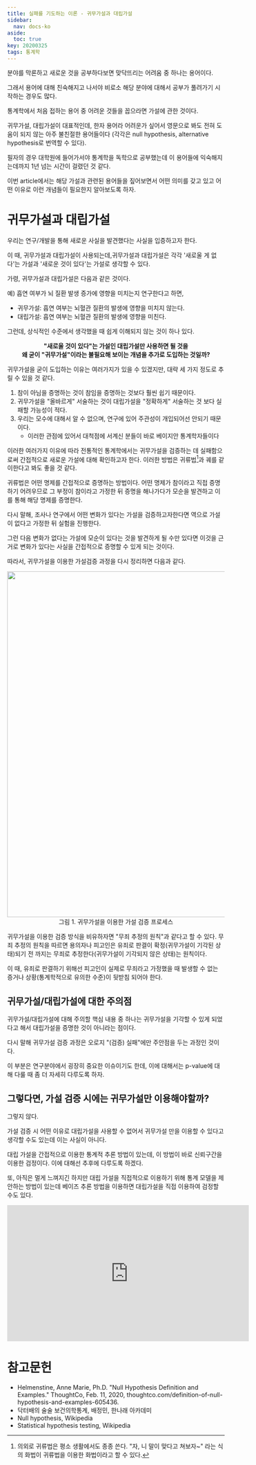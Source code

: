 ```yaml
---
title: 실패를 기도하는 이론 - 귀무가설과 대립가설
sidebar:
  nav: docs-ko
aside:
  toc: true
key: 20200325
tags: 통계학
---
```


분야를 막론하고 새로운 것을 공부하다보면 맞닥뜨리는 어려움 중 하나는 용어이다.

그래서 용어에 대해 친숙해지고 나서야 비로소 해당 분야에 대해서 공부가 풀려가기 시작하는 경우도 많다.

통계학에서 처음 접하는 용어 중 어려운 것들을 꼽으라면 가설에 관한 것이다.

귀무가설, 대립가설이 대표적인데, 한자 용어라 어려운가 싶어서 영문으로 봐도 전혀 도움이 되지 않는 아주 불친절한 용어들이다 (각각은 null hypothesis, alternative hypothesis로 번역할 수 있다).

필자의 경우 대학원에 들어가서야 통계학을 독학으로 공부했는데 이 용어들에 익숙해지는데까지 1년 넘는 시간이 걸렸던 것 같다.

이번 article에서는 해당 가설과 관련된 용어들을 짚어보면서 어떤 의미를 갖고 있고 어떤 이유로 이런 개념들이 필요한지 알아보도록 하자.

# 귀무가설과 대립가설

우리는 연구/개발을 통해 새로운 사실을 발견했다는 사실을 입증하고자 한다. 

이 때, 귀무가설과 대립가설이 사용되는데,귀무가설과 대립가설은 각각 '새로울 게 없다'는 가설과 '새로운 것이 있다'는 가설로 생각할 수 있다.

가령, 귀무가설과 대립가설은 다음과 같은 것이다.

예) 흡연 여부가 뇌 질환 발생 증가에 영향을 미치는지 연구한다고 하면,

* 귀무가설: 흡연 여부는 뇌혈관 질환의 발생에 영향을 미치지 않는다.
* 대립가설: 흡연 여부는 뇌혈관 질환의 발생에 영향을 미친다.

그런데, 상식적인 수준에서 생각했을 때 쉽게 이해되지 않는 것이 하나 있다.

<p align = "center"> <b>"새로울 것이 있다"는 가설인 대립가설만 사용하면 될 것을 <br>왜 굳이 "귀무가설"이라는 불필요해 보이는 개념을 추가로 도입하는 것일까?</b></p>

귀무가설을 굳이 도입하는 이유는 여러가지가 있을 수 있겠지만, 대략 세 가지 정도로 추릴 수 있을 것 같다.

1. 참이 아님을 증명하는 것이 참임을 증명하는 것보다 훨씬 쉽기 때문이다.
2. 귀무가설을 "올바르게" 서술하는 것이 대립가설을 "정확하게" 서술하는 것 보다 실패할 가능성이 적다.
3. 우리는 모수에 대해서 알 수 없으며, 연구에 있어 주관성이 개입되어선 안되기 때문이다.
   * 이러한 관점에 있어서 대척점에 서계신 분들이 바로 베이지안 통계학자들이다

이러한 여러가지 이유에 따라 전통적인 통계학에서는 귀무가설을 검증하는 데 실패함으로써 간접적으로 새로운 가설에 대해 확인하고자 한다. 이러한 방법은 귀류법[^1]과 궤를 같이한다고 봐도 좋을 것 같다.

귀류법은 어떤 명제를 간접적으로 증명하는 방법이다. 어떤 명제가 참이라고 직접 증명하기 어려우므로 그 부정이 참이라고 가정한 뒤 증명을 해나가다가 모순을 발견하고 이를 통해 해당 명제를 증명한다. 

[^1]: 의외로 귀류법은 평소 생활에서도 종종 쓴다. "자, 니 말이 맞다고 쳐보자~" 라는 식의 화법이 귀류법을 이용한 화법이라고 할 수 있다.

다시 말해, 조사나 연구에서 어떤 변화가 있다는 가설을 검증하고자한다면 역으로 가설이 없다고 가정한 뒤 실험을 진행한다.

그런 다음 변화가 없다는 가설에 모순이 있다는 것을 발견하게 될 수만 있다면 이것을 근거로 변화가 있다는 사실을 간접적으로 증명할 수 있게 되는 것이다.

따라서, 귀무가설을 이용한 가설검증 과정을 다시 정리하면 다음과 같다.

<p align = "center">
    <img width = "800" src = "https://raw.githubusercontent.com/angeloyeo/angeloyeo.github.io/master/pics/2020-03-25-hypothesis/pic1.png"><br>
    그림 1. 귀무가설을 이용한 가설 검증 프로세스
</p>

귀무가설을 이용한 검증 방식을 비유하자면 "무죄 추정의 원칙"과 같다고 할 수 있다. 무죄 추정의 원칙을 따르면 용의자나 피고인은 유죄로 판결이 확정(귀무가설이 기각된 상태)되기 전 까지는 무죄로 추정한다(귀무가설이 기각되지 않은 상태)는 원칙이다. 

이 때, 유죄로 판결하기 위해선 피고인이 실제로 무죄라고 가정했을 때 발생할 수 없는 증거나 상황(통계학적으로 유의한 수준)이 뒷받침 되어야 한다.

## 귀무가설/대립가설에 대한 주의점

귀무가설/대립가설에 대해 주의할 핵심 내용 중 하나는 귀무가설을 기각할 수 있게 되었다고 해서 대립가설을 증명한 것이 아니라는 점이다. 

다시 말해 귀무가설 검증 과정은 오로지 "(검증) 실패"에만 주안점을 두는 과정인 것이다.

이 부분은 연구분야에서 굉장히 중요한 이슈이기도 한데, 이에 대해서는 p-value에 대해 다룰 때 좀 더 자세히 다루도록 하자.

## 그렇다면, 가설 검증 시에는 귀무가설만 이용해야할까?

그렇지 않다.

가설 검증 시 어떤 이유로 대립가설을 사용할 수 없어서 귀무가설 만을 이용할 수 있다고 생각할 수도 있는데 이는 사실이 아니다.

대립 가설을 간접적으로 이용한 통계적 추론 방법이 있는데, 이 방법이 바로 신뢰구간을 이용한 검정이다. 이에 대해선 추후에 다루도록 하겠다.

또, 아직은 멀게 느껴지긴 하지만 대립 가설을 직접적으로 이용하기 위해 통계 모델을 제안하는 방법이 있는데 베이즈 추론 방법을 이용하면 대립가설을 직접 이용하여 검정할 수도 있다.

<iframe width="560" height="315" src="https://www.youtube.com/embed/P7Y1Dg9U64g" frameborder="0" allow="accelerometer; autoplay; encrypted-media; gyroscope; picture-in-picture" allowfullscreen></iframe>

# 참고문헌

* Helmenstine, Anne Marie, Ph.D. "Null Hypothesis Definition and Examples." ThoughtCo, Feb. 11, 2020, thoughtco.com/definition-of-null-hypothesis-and-examples-605436.
* 닥터배의 술술 보건의학통계, 배정민, 한나래 아카데미
* Null hypothesis, Wikipedia
* Statistical hypothesis testing, Wikipedia
